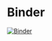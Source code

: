 # Binder
[![Binder](https://mybinder.org/badge_logo.svg)](https://mybinder.org/v2/gh/dhakust/Binder/master)
